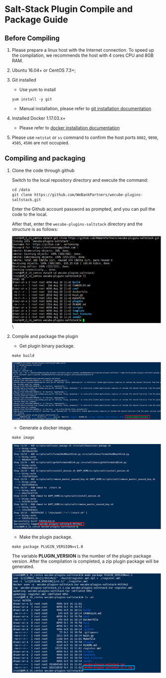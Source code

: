 # Salt-Stack Plugin Compile and Package Guide

## Before Compiling

1. Please prepare a linux host with the Internet connection. To speed up the compilation, we recommends the host with 4 cores CPU and  8GB RAM.

2. Ubuntu 16.04+ or CentOS 7.3+;

3. Git installed
    - Use yum to install
	```shell script
 	yum install -y git
 	```
	- Manual installation, please refer to [git installation documentation](https://github.com/WeBankPartners/we-cmdb/blob/master/cmdb-wiki/docs/install/git_install_guide_en.md)

4. Installed Docker 1.17.03.x+
    - Please refer to [docker installation documentation](https://github.com/WeBankPartners/we-cmdb/blob/master/cmdb-wiki/docs/install/docker_install_guide_en.md)

5. Please use `netstat` or `ss` command to confirm the host ports `8082`, `9090`, `4505`, `4506` are not occupied.

## Compiling and packaging

1. Clone the code through github

    Switch to the local repository directory and execute the command:

    ```shell script
    cd /data
	git clone https://github.com/WeBankPartners/wecube-plugins-saltstack.git
    ```

    Enter the Github account password as prompted, and you can pull the code to the local.

    After that, enter the `wecube-plugins-saltstack` directory and the structure is as follows:

    ![saltstack_dir](images/saltstack_dir.png)\

2. Compile and package the plugin

    - Get plugin binary package.

    ```shell script
	make build
	```
	![saltstack_build](images/saltstack_build.png)

    - Generate a docker image.

    ```shell script
	make image
	```
    ![saltstack_image](images/saltstack_image.png)

    - Make the plugin package.

    ```shell script
	make package PLUGIN_VERSION=v1.0
	```

    The variable **PLUGIN_VERSION** is the number of the plugin package version. After the compilation is completed, a zip plugin package will be generated.

    ![saltstack_zip](images/saltstack_zip.png)

